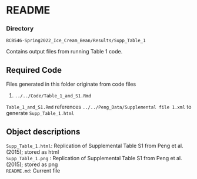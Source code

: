 # README

### Directory
`BCB546-Spring2022_Ice_Cream_Bean/Results/Supp_Table_1`  

Contains output files from running Table 1 code.
## Required Code
Files generated in this folder originate from code files

1. `../../Code/Table_1_and_S1.Rmd`

`Table_1_and_S1.Rmd` references `../../Peng_Data/Supplemental file 1.xml` to generate `Supp_Table_1.html`

## Object descriptions

`Supp_Table_1.html`: Replication of Supplemental Table S1 from Peng et al. (2015); stored as html  
`Supp_Table_1.png` : Replication of Supplemental Table S1 from Peng et al. (2015); stored as png  
`README.md`: Current file
